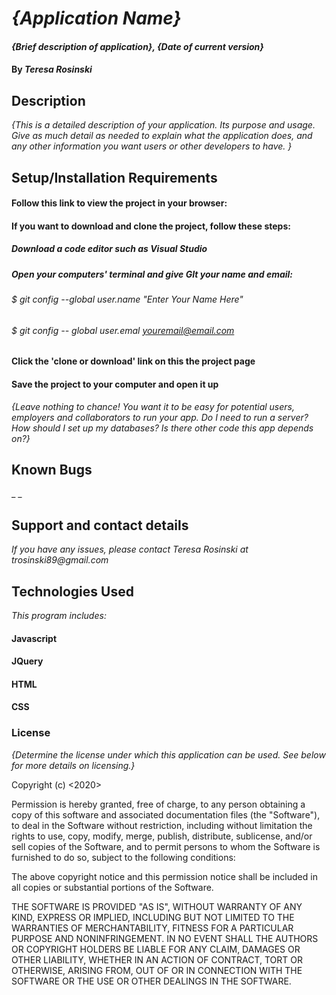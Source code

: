 # _{Application Name}_

#### _{Brief description of application}, {Date of current version}_

#### By _**Teresa Rosinski**_

## Description

_{This is a detailed description of your application. Its purpose and usage.  Give as much detail as needed to explain what the application does, and any other information you want users or other developers to have. }_

## Setup/Installation Requirements

#### Follow this link to view the project in your browser: 
#### If you want to download and clone the project, follow these steps:
##### Download a code editor such as Visual Studio
##### Open your computers' terminal and give GIt your name and email:
###### $ git config --global user.name "Enter Your Name Here"
###### $ git config -- global user.emal youremail@email.com
#### Click the 'clone or download' link on this the project page
#### Save the project to your computer and open it up

_{Leave nothing to chance! You want it to be easy for potential users, employers and collaborators to run your app. Do I need to run a server? How should I set up my databases? Is there other code this app depends on?}_

## Known Bugs

_ _

## Support and contact details

_If you have any issues, please contact Teresa Rosinski at trosinski89@gmail.com_

## Technologies Used

_This program includes:_
#### Javascript
#### JQuery
#### HTML
#### CSS

### License

*{Determine the license under which this application can be used.  See below for more details on licensing.}*

Copyright (c) <2020> <Teresa Rosinski>

Permission is hereby granted, free of charge, to any person obtaining a copy
of this software and associated documentation files (the "Software"), to deal
in the Software without restriction, including without limitation the rights
to use, copy, modify, merge, publish, distribute, sublicense, and/or sell
copies of the Software, and to permit persons to whom the Software is
furnished to do so, subject to the following conditions:

The above copyright notice and this permission notice shall be included in all
copies or substantial portions of the Software.

THE SOFTWARE IS PROVIDED "AS IS", WITHOUT WARRANTY OF ANY KIND, EXPRESS OR
IMPLIED, INCLUDING BUT NOT LIMITED TO THE WARRANTIES OF MERCHANTABILITY,
FITNESS FOR A PARTICULAR PURPOSE AND NONINFRINGEMENT. IN NO EVENT SHALL THE
AUTHORS OR COPYRIGHT HOLDERS BE LIABLE FOR ANY CLAIM, DAMAGES OR OTHER
LIABILITY, WHETHER IN AN ACTION OF CONTRACT, TORT OR OTHERWISE, ARISING FROM,
OUT OF OR IN CONNECTION WITH THE SOFTWARE OR THE USE OR OTHER DEALINGS IN THE
SOFTWARE.